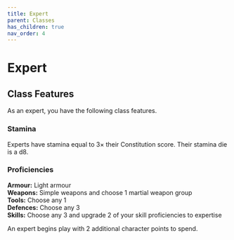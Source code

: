 ```yaml
---
title: Expert
parent: Classes
has_children: true
nav_order: 4
---
```


# Expert

## Class Features
As an expert, you have the following class features.

### Stamina
Experts have stamina equal to 3× their Constitution score. Their stamina die is a d8.

### Proficiencies
**Armour:** Light armour<br>
**Weapons:** Simple weapons and choose 1 martial weapon group<br>
**Tools:** Choose any 1<br>
**Defences:** Choose any 3<br>
**Skills:** Choose any 3 and upgrade 2 of your skill proficiencies to expertise

An expert begins play with 2 additional character points to spend.
